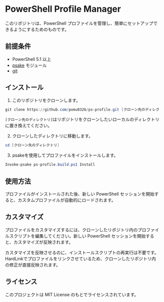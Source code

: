 # PowerShell Profile Manager

このリポジトリは、PowerShell プロファイルを管理し、簡単にセットアップできるようにするためのものです。

## 前提条件

- PowerShell 5.1 以上
- [psake](https://github.com/psake/psake) モジュール
- [git](https://git-scm.com/)

## インストール

1. このリポジトリをクローンします。
```powershell
git clone https://github.com/pomu0326/ps-profile.git [クローン先のディレクトリ]
```
`[クローン先のディレクトリ]`はリポジトリをクローンしたいローカルのディレクトリに置き換えてください。

2. クローンしたディレクトリに移動します。
```powershell
cd [クローン先のディレクトリ]
```

3. psakeを使用してプロファイルをインストールします。
```powershell
Invoke-psake ps-profile.build.ps1 Install
```

## 使用方法

プロファイルがインストールされた後、新しい PowerShell セッションを開始すると、カスタムプロファイルが自動的にロードされます。

## カスタマイズ

プロファイルをカスタマイズするには、クローンしたリポジトリ内のプロファイルスクリプトを編集してください。新しい PowerShell セッションを開始すると、カスタマイズが反映されます。

カスタマイズを反映させるのに、インストールスクリプトの再実行は不要です。HardLinkでプロファイルをリンクさせているため、クローンしたリポジトリ内の修正が直接反映されます。

## ライセンス

このプロジェクトは MIT License のもとでライセンスされています。